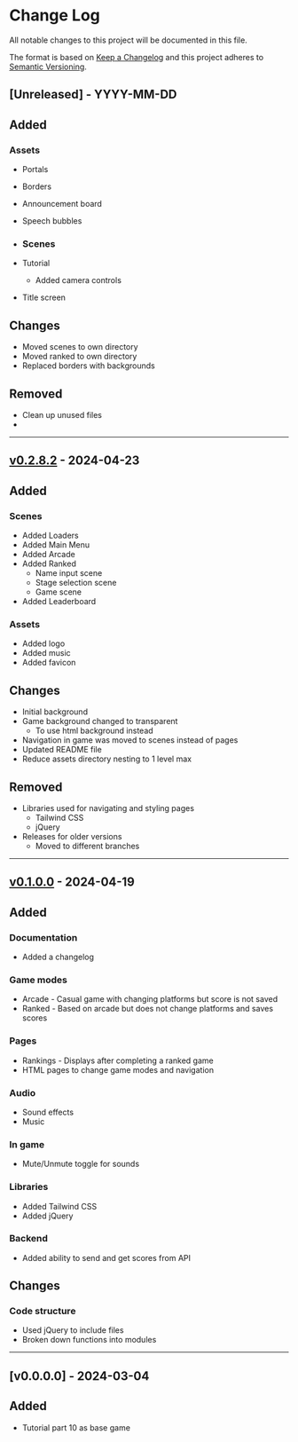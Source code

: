 # Change Log
All notable changes to this project will be documented in this file.

The format is based on [Keep a Changelog](http://keepachangelog.com/)
and this project adheres to [Semantic Versioning](http://semver.org/).

## [Unreleased] - YYYY-MM-DD

## Added

### Assets
- Portals
- Borders
- Announcement board
- Speech bubbles

- ### Scenes
- Tutorial
  - Added camera controls
- Title screen

## Changes
- Moved scenes to own directory
- Moved ranked to own directory
- Replaced borders with backgrounds

## Removed
- Clean up unused files
- 

---

## [v0.2.8.2](https://github.com/sudoist/hoppy-coin/releases/tag/v0.2.8.2) - 2024-04-23

## Added

### Scenes
- Added Loaders
- Added Main Menu
- Added Arcade
- Added Ranked
  - Name input scene
  - Stage selection scene
  - Game scene
- Added Leaderboard

### Assets
- Added logo
- Added music
- Added favicon


## Changes
- Initial background
- Game background changed to transparent
  - To use html background instead
- Navigation in game was moved to scenes instead of pages
- Updated README file
- Reduce assets directory nesting to 1 level max

## Removed
- Libraries used for navigating and styling pages
  - Tailwind CSS
  - jQuery
- Releases for older versions
  - Moved to different branches

---

## [v0.1.0.0](https://github.com/sudoist/hoppy-coin/releases/tag/v0.1.0.0) - 2024-04-19

## Added

### Documentation
- Added a changelog

### Game modes
- Arcade - Casual game with changing platforms but score is not saved
- Ranked - Based on arcade but does not change platforms and saves scores

### Pages
- Rankings - Displays after completing a ranked game
- HTML pages to change game modes and navigation

### Audio
- Sound effects
- Music

### In game
- Mute/Unmute toggle for sounds

### Libraries
- Added Tailwind CSS
- Added jQuery

### Backend
- Added ability to send and get scores from API


## Changes

### Code structure
- Used jQuery to include files
- Broken down functions into modules

---

## [v0.0.0.0] - 2024-03-04

## Added
- Tutorial part 10 as base game